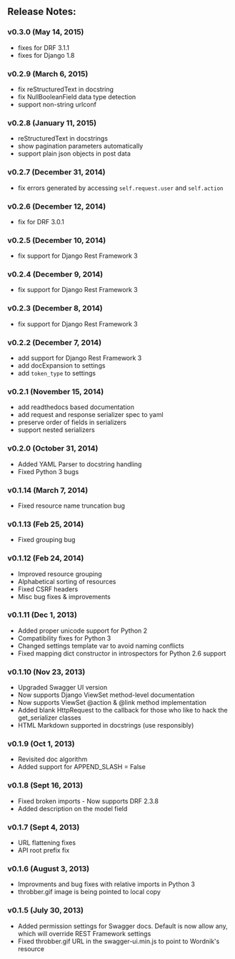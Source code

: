 ## Release Notes:

### v0.3.0 (May 14, 2015)
* fixes for DRF 3.1.1
* fixes for Django 1.8

### v0.2.9 (March 6, 2015)
* fix reStructuredText in docstring
* fix NullBooleanField data type detection
* support non-string urlconf

### v0.2.8 (January 11, 2015)
* reStructuredText in docstrings
* show pagination parameters automatically
* support plain json objects in post data

### v0.2.7 (December 31, 2014)
* fix errors generated by accessing `self.request.user` and `self.action`

### v0.2.6 (December 12, 2014)
* fix for DRF 3.0.1

### v0.2.5 (December 10, 2014)
* fix support for Django Rest Framework 3

### v0.2.4 (December 9, 2014)
* fix support for Django Rest Framework 3

### v0.2.3 (December 8, 2014)
* fix support for Django Rest Framework 3

### v0.2.2 (December 7, 2014)
* add support for Django Rest Framework 3
* add docExpansion to settings
* add `token_type` to settings

### v0.2.1 (November 15, 2014)
* add readthedocs based documentation 
* add request and response serializer spec to yaml
* preserve order of fields in serializers
* support nested serializers

### v0.2.0 (October 31, 2014)
* Added YAML Parser to docstring handling
* Fixed Python 3 bugs

### v0.1.14 (March 7, 2014)
* Fixed resource name truncation bug

### v0.1.13 (Feb 25, 2014)
* Fixed grouping bug

### v0.1.12 (Feb 24, 2014)
* Improved resource grouping
* Alphabetical sorting of resources
* Fixed CSRF headers
* Misc bug fixes & improvements

### v0.1.11 (Dec 1, 2013)
* Added proper unicode support for Python 2
* Compatibility fixes for Python 3
* Changed settings template var to avoid naming conflicts
* Fixed mapping dict constructor in introspectors for Python 2.6 support

### v0.1.10 (Nov 23, 2013)
* Upgraded Swagger UI version
* Now supports Django ViewSet method-level documentation
* Now supports ViewSet @action & @link method implementation
* Added blank HttpRequest to the callback for those who like to hack the get_serializer classes
* HTML Markdown supported in docstrings (use responsibly)

### v0.1.9 (Oct 1, 2013)
* Revisited doc algorithm
* Added support for APPEND_SLASH = False

### v0.1.8 (Sept 16, 2013)
* Fixed broken imports - Now supports DRF 2.3.8
* Added description on the model field

### v0.1.7 (Sept 4, 2013)
* URL flattening fixes
* API root prefix fix

### v0.1.6 (August 3, 2013)
* Improvments and bug fixes with relative imports in Python 3
* throbber.gif image is being pointed to local copy

### v0.1.5 (July 30, 2013)
* Added permission settings for Swagger docs. Default is now allow any, which will override REST Framework settings
* Fixed throbber.gif URL in the swagger-ui.min.js to point to Wordnik's resource
